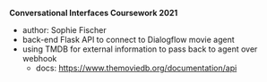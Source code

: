 **Conversational Interfaces Coursework 2021**
-  author: Sophie Fischer
-  back-end Flask API to connect to Dialogflow movie agent
-  using TMDB for external information to pass back to agent over webhook 
   * docs: https://www.themoviedb.org/documentation/api